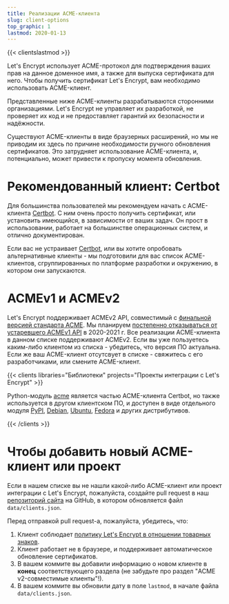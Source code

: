 ```yaml
---
title: Реализации ACME-клиента
slug: client-options
top_graphic: 1
lastmod: 2020-01-13
---
```


{{< clientslastmod >}}

Let's Encrypt использует ACME-протокол для подтверждения ваших прав на данное доменное имя,
а также для выпуска сертификата для него. Чтобы получить сертификат Let's Encrypt,
вам необходимо использовать ACME-клиент.

Представленные ниже ACME-клиенты разрабатываются сторонними организациями. Let's Encrypt не управляет их разработкой,
не проверяет их код и не предоставляет гарантий их безопасности и надёжности.

Существуют ACME-клиенты в виде браузерных расширений, но мы не приводим их здесь по причине необходимости
ручного обновления сертификатов. Это затрудняет использование ACME-клиента, и, потенциально,
может привести к пропуску момента обновления.

# Рекомендованный клиент: Certbot

Для большинства пользователей мы рекомендуем начать с ACME-клиента [Certbot](https://certbot.eff.org/).
С ним очень просто получить сертификат, или установить имеющийся, в зависимости от ваших задач.
Он прост в использовании, работает на большинстве операционных систем, и отлично документирован.

Если вас не устраивает [Certbot](https://certbot.eff.org/), или вы хотите опробовать альтернативные клиенты -
мы подготовили для вас список ACME-клиентов, сгруппированных по платформе разработки и окружению,
в котором они запускаются.

# ACMEv1 и ACMEv2

Let's Encrypt поддерживает ACMEv2 API, совместимый с [финальной версией стандарта ACME](https://tools.ietf.org/html/rfc8555).
Мы планируем [постепенно отказываться от устаревшего ACMEv1 API](https://community.letsencrypt.org/t/end-of-life-plan-for-acmev1/88430/)
в 2020-2021 г. Все реализации ACME-клиента в данном списке поддерживают ACMEv2.
Если вы уже пользуетесь каким-либо клиентом из списка - убедитесь, что версия ПО актуальна.
Если же ваш ACME-клиент отсутсвует в списке - свяжитесь с его разработчиками, или смените ACME-клиент.

{{< clients libraries="Библиотеки" projects="Проекты интеграции с Let's Encrypt" >}}

Python-модуль [acme](https://github.com/certbot/certbot/tree/master/acme) является частью ACME-клиента Certbot,
но также используется в другом клиентском ПО, и доступен в виде отдельного модуля
[PyPI](https://pypi.python.org/pypi/acme), [Debian](https://packages.debian.org/search?keywords=python-acme),
[Ubuntu](https://launchpad.net/ubuntu/+source/python-acme),
[Fedora](https://bodhi.fedoraproject.org/updates/?packages=python-acme) и других дистрибутивов.

{{< /clients >}}

# Чтобы добавить новый ACME-клиент или проект

Если в нашем списке вы не нашли какой-либо ACME-клиент или проект интеграции с Let's Encrypt, пожалуйста,
создайте pull request в наш [репозиторий сайта](https://github.com/letsencrypt/website/) на GitHub,
в котором обновляется файл `data/clients.json`.

Перед отправкой pull request-а, пожалуйста, убедитесь, что:

1. Клиент соблюдает [политику Let's Encrypt в отношении товарных знаков](https://www.abetterinternet.org/trademarks).
1. Клиент работает не в браузере, и поддерживает автоматическое обновление сертификатов.
1. В вашем коммите вы добавили информацию о новом клиенте в **конец** соответствующего раздела
   (не забудьте про раздел "ACME v2-совместимые клиенты"!).
1. В вашем коммите вы обновили дату в поле `lastmod`, в начале файла `data/clients.json`.
